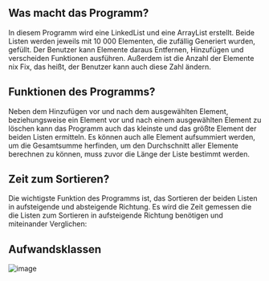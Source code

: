 ## Was macht das Programm?
In diesem Programm wird eine LinkedList und eine ArrayList erstellt. Beide Listen werden jeweils mit 10 000 Elementen, die zufällig Generiert wurden, gefüllt. Der Benutzer kann Elemente daraus Entfernen, Hinzufügen und verscheiden Funktionen ausführen. Außerdem ist die Anzahl der Elemente nix Fix, das heißt, der Benutzer kann auch diese Zahl ändern.

## Funktionen des Programms?
Neben dem Hinzufügen vor und nach dem ausgewählten Element, beziehungsweise ein Element vor und nach einem ausgewählten Element zu löschen kann das Programm auch das kleinste und das größte Element der beiden Listen ermitteln. Es können auch alle Element aufsummiert werden, um die Gesamtsumme herfinden, um den Durchschnitt aller Elemente berechnen zu können, muss zuvor die Länge der Liste bestimmt werden.

## Zeit zum Sortieren?
Die wichtigste Funktion des Programms ist, das Sortieren der beiden Listen in aufsteigende und absteigende Richtung. Es wird die Zeit gemessen die die Listen zum Sortieren in aufsteigende Richtung benötigen und miteinander Verglichen: 
 
## Aufwandsklassen
![image](https://user-images.githubusercontent.com/59961104/159872277-51cd736f-ba38-43b9-ac05-580b2201ea39.png)


